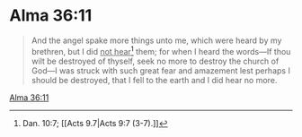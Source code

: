 # Alma 36:11

> And the angel spake more things unto me, which were heard by my brethren, but I did <u>not hear</u>[^a] them; for when I heard the words—If thou wilt be destroyed of thyself, seek no more to destroy the church of God—I was struck with such great fear and amazement lest perhaps I should be destroyed, that I fell to the earth and I did hear no more.

[Alma 36:11](https://www.churchofjesuschrist.org/study/scriptures/bofm/alma/36?lang=eng&id=p11#p11)


[^a]: Dan. 10:7; [[Acts 9.7|Acts 9:7 (3-7).]]
